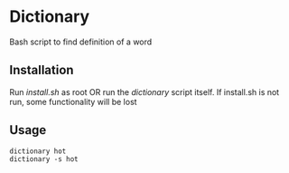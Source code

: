 # Dictionary
Bash script to find definition of a word
## Installation
Run *install.sh* as root
OR
run the *dictionary* script itself.
If install.sh is not run, some functionality will be lost
## Usage
```
dictionary hot
dictionary -s hot
```

